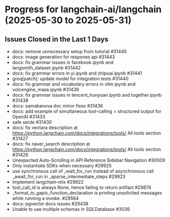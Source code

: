 # Progress for langchain-ai/langchain (2025-05-30 to 2025-05-31)


## Issues Closed in the Last 1 Days
- docs: remove unnecessary setup from tutorial #31445
- docs: image generation for respones api #31443
- docs: fix grammar issues in facebook.ipynb and langsmith_dataset.ipynb #31442
- docs: fix grammar errors in yi.ipynb and zhipuai.ipynb #31441
- groq[patch]: update model for integration tests #31440
- docs: fix grammar and vocabulary errors in vllm.ipynb and volcengine_maas.ipynb #31439
- docs: fix grammar issues in tencent_hunyuan.ipynb and together.ipynb #31438
- docs: samabanova doc minor fixes #31436
- docs: add example of simultaneous tool-calling + structured output for OpenAI #31433
- safe serde #31430
- docs: fix vectara description at https://python.langchain.com/docs/integrations/tools/ All tools section #31427
- docs: fix naver_search description at https://python.langchain.com/docs/integrations/tools/ All tools section #31426
- Unexpected Auto-Scrolling in API Reference Sidebar Navigation #30009
- Only instantiate SDKs when necessary #29925
- use synchronous call of _wait_for_run instead of asynchronous call _await_for_run in _aparse_intermediate_steps #29923
- Implement langchain-mlx #29922
- tool_call_id is always None, hence failing to return artifact #29874
- _format_to_gapic_function_declaration is printing unsolicited messages while running a invoke. #29564
- docs: pgvector docs issues #29438
- Unable to use multiple schemas in SQLDatabase #3036

